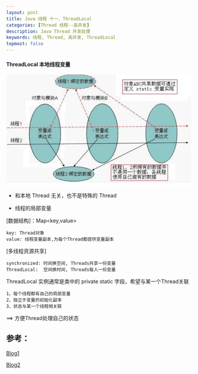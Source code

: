 ```yaml
---
layout: post
title: Java 线程 十一、ThreadLocal
categories: [Thread 线程--高并发]
description: Java Thread 并发处理
keywords: 线程, Thread, 高并发, ThreadLocal
topmost: false
---
```




#### ThreadLocal 本地线程变量

![threadlocal](/images/posts/2016-07-08-thread-context/threadlocal.png)  

- 和本地 Thread 无关，也不是特殊的 Thread

- 线程的局部变量

[数据结构]：Map<key,value>

```
key: Thread对象
value: 线程变量副本,为每个Thread都提供变量副本
```

 [多线程资源共享]

```
synchronized: 时间换空间, Threads共享一份变量
ThreadLocal:  空间换时间, Threads每人一份变量
```

 ThreadLocal 实例通常是类中的 private static 字段，希望与某一个Thread关联

```
1、每个线程都有自己的局部变量
2、独立于变量的初始化副本
3、状态与某一个线程相关联
```

==> 方便Thread处理自己的状态





## 参考：

[Blog1](https://www.cnblogs.com/moonandstar08/p/4912673.html)

[Blog2](https://www.cnblogs.com/fsmly/p/11020641.html)
